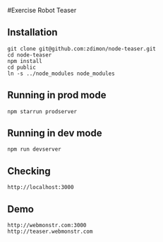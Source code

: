 #Exercise Robot Teaser

## Installation

	git clone git@github.com:zdimon/node-teaser.git
	cd node-teaser
	npm install
	cd public
	ln -s ../node_modules node_modules


## Running in prod mode

	npm starrun prodserver

## Running in dev mode

	npm run devserver


## Checking

	http://localhost:3000

## Demo

	http://webmonstr.com:3000
	http://teaser.webmonstr.com